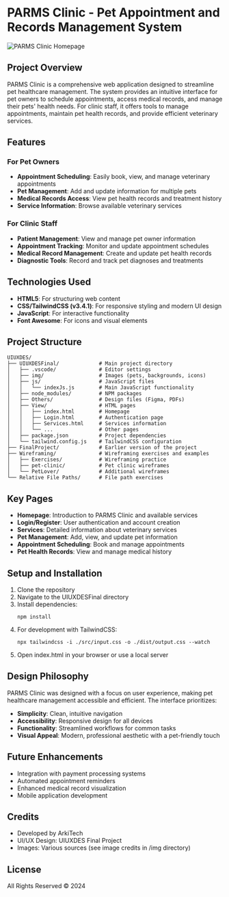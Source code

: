 
# PARMS Clinic - Pet Appointment and Records Management System

![PARMS Clinic Homepage](../IndexShot.png)

## Project Overview
PARMS Clinic is a comprehensive web application designed to streamline pet healthcare management. The system provides an intuitive interface for pet owners to schedule appointments, access medical records, and manage their pets' health needs. For clinic staff, it offers tools to manage appointments, maintain pet health records, and provide efficient veterinary services.

## Features

### For Pet Owners
- **Appointment Scheduling**: Easily book, view, and manage veterinary appointments
- **Pet Management**: Add and update information for multiple pets
- **Medical Records Access**: View pet health records and treatment history
- **Service Information**: Browse available veterinary services

### For Clinic Staff
- **Patient Management**: View and manage pet owner information
- **Appointment Tracking**: Monitor and update appointment schedules
- **Medical Record Management**: Create and update pet health records
- **Diagnostic Tools**: Record and track pet diagnoses and treatments

## Technologies Used
- **HTML5**: For structuring web content
- **CSS/TailwindCSS (v3.4.1)**: For responsive styling and modern UI design
- **JavaScript**: For interactive functionality
- **Font Awesome**: For icons and visual elements

## Project Structure
```
UIUXDES/
├── UIUXDESFinal/             # Main project directory
│   ├── .vscode/              # Editor settings
│   ├── img/                  # Images (pets, backgrounds, icons)
│   ├── js/                   # JavaScript files
│   │   └── indexJs.js        # Main JavaScript functionality
│   ├── node_modules/         # NPM packages
│   ├── Others/               # Design files (Figma, PDFs)
│   ├── View/                 # HTML pages
│   │   ├── index.html        # Homepage
│   │   ├── Login.html        # Authentication page
│   │   ├── Services.html     # Services information
│   │   └── ...               # Other pages
│   ├── package.json          # Project dependencies
│   └── tailwind.config.js    # TailwindCSS configuration
├── FinalProject/             # Earlier version of the project
├── Wireframing/              # Wireframing exercises and examples
│   ├── Exercises/            # Wireframing practice
│   ├── pet-clinic/           # Pet clinic wireframes
│   └── PetLover/             # Additional wireframes
└── Relative File Paths/      # File path exercises
```

## Key Pages
- **Homepage**: Introduction to PARMS Clinic and available services
- **Login/Register**: User authentication and account creation
- **Services**: Detailed information about veterinary services
- **Pet Management**: Add, view, and update pet information
- **Appointment Scheduling**: Book and manage appointments
- **Pet Health Records**: View and manage medical history

## Setup and Installation
1. Clone the repository
2. Navigate to the UIUXDESFinal directory
3. Install dependencies:
   ```
   npm install
   ```
4. For development with TailwindCSS:
   ```
   npx tailwindcss -i ./src/input.css -o ./dist/output.css --watch
   ```
5. Open index.html in your browser or use a local server

## Design Philosophy
PARMS Clinic was designed with a focus on user experience, making pet healthcare management accessible and efficient. The interface prioritizes:
- **Simplicity**: Clean, intuitive navigation
- **Accessibility**: Responsive design for all devices
- **Functionality**: Streamlined workflows for common tasks
- **Visual Appeal**: Modern, professional aesthetic with a pet-friendly touch

## Future Enhancements
- Integration with payment processing systems
- Automated appointment reminders
- Enhanced medical record visualization
- Mobile application development

## Credits
- Developed by ArkiTech
- UI/UX Design: UIUXDES Final Project
- Images: Various sources (see image credits in /img directory)

## License
All Rights Reserved © 2024